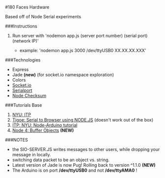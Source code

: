 #180 Faces Hardware

Based off of Node Serial experiments <br>

###Instructions
1. Run server with 'nodemon app.js (server port number) (serial port) (network IP)' 

	- example: 'nodemon app.js 3000 /dev/ttyUSB0 XX.XX.XX.XXX'

###Technologies
- Express
- Jade **(new)** (for socket.io namespace exploration)
- Colors
- [Socket.io](http://socket.io/)
- [Serialport](https://www.npmjs.com/package/serialport)
- [Node Checksum](https://www.npmjs.com/package/checksum)


###Tutorials Base

1. [NYU: ITP](https://itp.nyu.edu/physcomp/labs/labs-serial-communication/lab-serial-communication-with-node-js/)<br>
2. [Tigoe: Serial to Browser using NODE.JS](http://www.tigoe.com/pcomp/code/arduinowiring/1096/) (doesn't work out of the box)
3. [ITP: NYU: Node-Arduino tutorial](https://itp.nyu.edu/physcomp/labs/labs-serial-communication/lab-serial-control-of-an-arduino/)
4. [Node 4: Buffer Objects](https://nodejs.org/dist/latest-v4.x/docs/api/buffer.html#buffer_new_buffer_str_encoding) **(NEW)**

###NOTES
- the SIO-SERVER.JS writes messages to other users, while dropping your message in locally.
- switching data packet to be an object vs. string.
- Latest version of Jade is now Pug! Rolling back to version ^1.1.0 **(NEW)**
- The Arduino is on port **/dev/ttyUSB0** and not **/dev/ttyAMA0** !